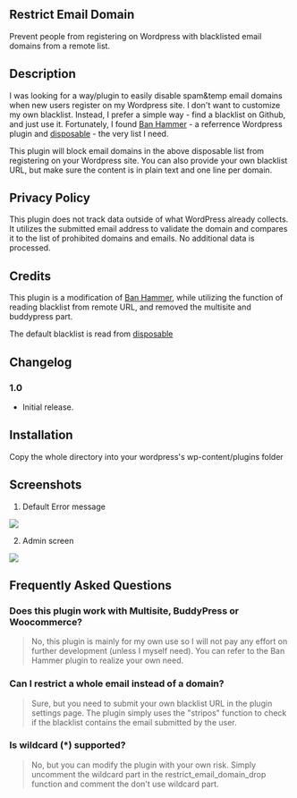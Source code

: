 ## Restrict Email Domain
Prevent people from registering on Wordpress with blacklisted email domains from a remote list.

## Description

I was looking for a way/plugin to easily disable spam&temp email domains when new users register on my Wordpress site. I don't want to customize my own blacklist. Instead, I prefer a simple way - find a blacklist on Github, and just use it. Fortunately, I found [Ban Hammer](https://wordpress.org/plugins/ban-hammer/) - a referrence Wordpress plugin and [disposable](https://github.com/disposable/disposable) - the very list I need.

This plugin will block email domains in the above disposable list from registering on your Wordpress site. You can also provide your own blacklist URL, but make sure the content is in plain text and one line per domain.

## Privacy Policy

This plugin does not track data outside of what WordPress already collects. It utilizes the submitted email address to validate the domain and compares it to the list of prohibited domains and emails. No additional data is processed.

## Credits

This plugin is a modification of [Ban Hammer](https://wordpress.org/plugins/ban-hammer/), while utilizing the function of reading blacklist from remote URL, and removed the multisite and buddypress part.

The default blacklist is read from [disposable](https://github.com/disposable/disposable)

## Changelog

### 1.0
- Initial release.

## Installation
Copy the whole directory into your wordpress's wp-content/plugins folder

## Screenshots

1. Default Error message

![](https://github.com/dale0525/image_host/raw/master/restrict-email-domain-screenshot-1.png)

2. Admin screen

![](https://github.com/dale0525/image_host/raw/master/restrict-email-domain-screenshot-2.png)

## Frequently Asked Questions
### Does this plugin work with Multisite, BuddyPress or Woocommerce?
> No, this plugin is mainly for my own use so I will not pay any effort on further development (unless I myself need). You can refer to the Ban Hammer plugin to realize your own need.

### Can I restrict a whole email instead of a domain?
> Sure, but you need to submit your own blacklist URL in the plugin settings page. The plugin simply uses the "stripos" function to check if the blacklist contains the email submitted by the user.

### Is wildcard (*) supported?
> No, but you can modify the plugin with your own risk. Simply uncomment the wildcard part in the restrict_email_domain_drop function and comment the don't use wildcard part.
